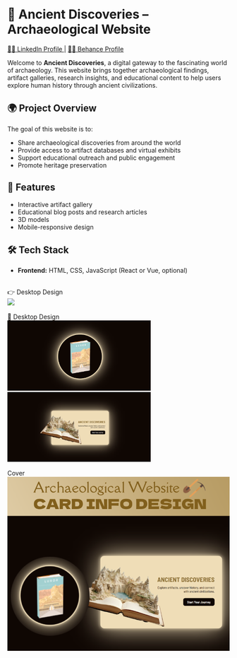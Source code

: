 # 🏺 Ancient Discoveries – Archaeological Website

<a href="https://www.linkedin.com/in/dharmendraverma95/" target="_blank">🧑‍💻 LinkedIn Profile </a> | <a href="https://www.behance.net/dhirukumar" target="_blank">🧑‍💻 Behance Profile </a>

Welcome to **Ancient Discoveries**, a digital gateway to the fascinating world of archaeology. This website brings together archaeological findings, artifact galleries, research insights, and educational content to help users explore human history through ancient civilizations.

## 🌍 Project Overview

The goal of this website is to:
- Share archaeological discoveries from around the world
- Provide access to artifact databases and virtual exhibits
- Support educational outreach and public engagement
- Promote heritage preservation

## 📁 Features

- Interactive artifact gallery
- Educational blog posts and research articles
- 3D models
- Mobile-responsive design

## 🛠 Tech Stack

- **Frontend:** HTML, CSS, JavaScript (React or Vue, optional)

<br>
<span>👉 Desktop Design</span><br/>
<a href="" target="_blank" >
<img src="./img/infoCard.gif" width="575px"/>
</a>

<span>📸 Desktop Design</span><br/>
<a href="" target="_blank" >
<img src="./img/infoCard.png" width="325px"/>
<img src="./img/infoCardHover.png" width="325px"/>
</a>

<span>Cover</span><br/>
<a href="" target="_blank" >
<img src="./img/cover.png" width="575px"/>
</a>